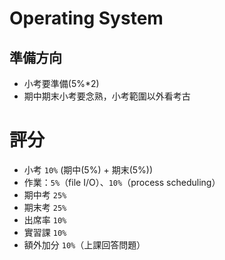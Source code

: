 # Operating System

## 準備方向
 - 小考要準備(5%*2)
 - 期中期末小考要念熟，小考範圍以外看考古

# 評分
- 小考 `10%` (期中(5%) + 期末(5%))
 - 作業：`5%`（file I/O）、`10%`（process scheduling）
 - 期中考 `25%`
 - 期末考 `25%`
 - 出席率 `10%`
 - 實習課 `10%`
 - 額外加分 `10%`（上課回答問題）
